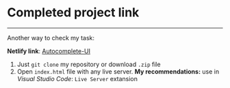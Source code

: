 # **Completed project link**

----------

Another way to check my task:

**Netlify link**: [Autocomplete-UI](https://objective-mirzakhani-397968.netlify.com/)

1. Just ```git clone``` my repository or download ```.zip``` file
2. Open ```index.html``` file with any live server. **My recommendations:** use in *Visual Studio Code*: ```Live Server``` extansion